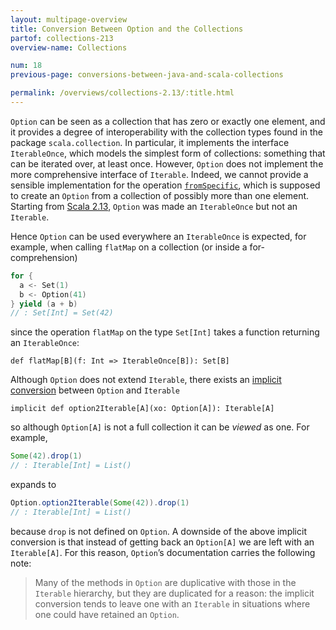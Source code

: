 ```yaml
---
layout: multipage-overview
title: Conversion Between Option and the Collections
partof: collections-213
overview-name: Collections

num: 18
previous-page: conversions-between-java-and-scala-collections

permalink: /overviews/collections-2.13/:title.html
---
```

`Option` can be seen as a collection that has zero or exactly one element, and it provides a degree of interoperability with the collection types found in the package `scala.collection`. In particular, it implements the interface `IterableOnce`, which models the simplest form of collections: something that can be iterated over, at least once. However, `Option` does not implement the more comprehensive interface of `Iterable`. Indeed, we cannot provide a sensible implementation for the operation [`fromSpecific`](https://github.com/scala/scala/blob/6c68c2825e893bb71d6dc78465ac8c6f415cbd93/src/library/scala/collection/Iterable.scala#L173), which is supposed to create an `Option` from a collection of possibly more than one element. Starting from [Scala 2.13](https://github.com/scala/scala/pull/8038), `Option` was made an `IterableOnce` but not an `Iterable`.

Hence `Option` can be used everywhere an `IterableOnce` is expected, for example, when calling `flatMap` on a collection (or inside a for-comprehension)

```scala mdoc
for {
  a <- Set(1)
  b <- Option(41)
} yield (a + b)
// : Set[Int] = Set(42)
``` 

since the operation `flatMap` on the type `Set[Int]` takes a function returning an `IterableOnce`:

```
def flatMap[B](f: Int => IterableOnce[B]): Set[B]
```

Although `Option` does not extend `Iterable`, there exists an [implicit conversion](https://github.com/scala/scala/blob/6c68c2825e893bb71d6dc78465ac8c6f415cbd93/src/library/scala/Option.scala#L19) between `Option` and `Iterable`


```
implicit def option2Iterable[A](xo: Option[A]): Iterable[A]
```

so although `Option[A]` is not a full collection it can be _viewed_ as one. For example,

```scala mdoc
Some(42).drop(1)
// : Iterable[Int] = List()
```

expands to

```scala mdoc
Option.option2Iterable(Some(42)).drop(1)
// : Iterable[Int] = List()
```

because `drop` is not defined on `Option`. A downside of the above implicit conversion is that instead of getting back an `Option[A]` we are left with an `Iterable[A]`. For this reason, `Option`’s documentation carries the following note:

> Many of the methods in `Option` are duplicative with those in the `Iterable` hierarchy, but they are duplicated for a reason: the implicit conversion tends to leave one with an `Iterable` in situations where one could have retained an `Option`.
